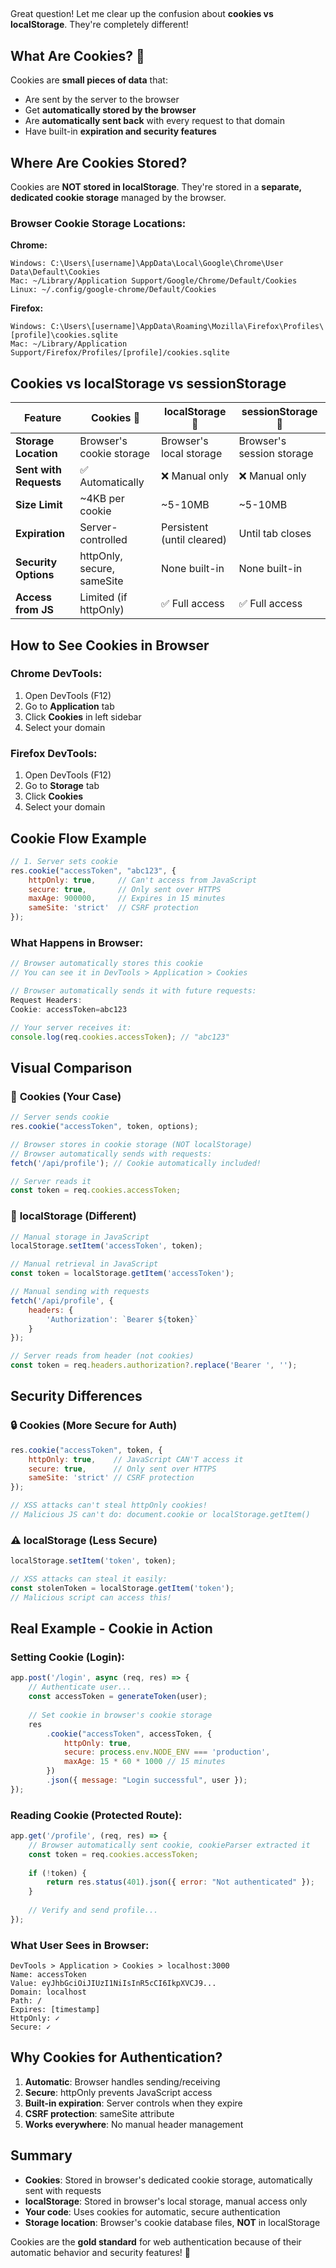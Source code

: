 #####
##
####
###
###
Great question! Let me clear up the confusion about **cookies vs localStorage**. They're completely different!

## What Are Cookies? 🍪

Cookies are **small pieces of data** that:
- Are sent by the server to the browser
- Get **automatically stored by the browser**
- Are **automatically sent back** with every request to that domain
- Have built-in **expiration and security features**

## Where Are Cookies Stored?

Cookies are **NOT stored in localStorage**. They're stored in a **separate, dedicated cookie storage** managed by the browser.

### Browser Cookie Storage Locations:

**Chrome:**
```
Windows: C:\Users\[username]\AppData\Local\Google\Chrome\User Data\Default\Cookies
Mac: ~/Library/Application Support/Google/Chrome/Default/Cookies
Linux: ~/.config/google-chrome/Default/Cookies
```

**Firefox:**
```
Windows: C:\Users\[username]\AppData\Roaming\Mozilla\Firefox\Profiles\[profile]\cookies.sqlite  
Mac: ~/Library/Application Support/Firefox/Profiles/[profile]/cookies.sqlite
```

## Cookies vs localStorage vs sessionStorage

| Feature | Cookies 🍪 | localStorage 💾 | sessionStorage 📝 |
|---------|------------|-----------------|-------------------|
| **Storage Location** | Browser's cookie storage | Browser's local storage | Browser's session storage |
| **Sent with Requests** | ✅ Automatically | ❌ Manual only | ❌ Manual only |
| **Size Limit** | ~4KB per cookie | ~5-10MB | ~5-10MB |
| **Expiration** | Server-controlled | Persistent (until cleared) | Until tab closes |
| **Security Options** | httpOnly, secure, sameSite | None built-in | None built-in |
| **Access from JS** | Limited (if httpOnly) | ✅ Full access | ✅ Full access |

## How to See Cookies in Browser

### Chrome DevTools:
1. Open DevTools (F12)
2. Go to **Application** tab
3. Click **Cookies** in left sidebar
4. Select your domain

### Firefox DevTools:
1. Open DevTools (F12)
2. Go to **Storage** tab
3. Click **Cookies**
4. Select your domain

## Cookie Flow Example

```javascript
// 1. Server sets cookie
res.cookie("accessToken", "abc123", {
    httpOnly: true,     // Can't access from JavaScript
    secure: true,       // Only sent over HTTPS
    maxAge: 900000,     // Expires in 15 minutes
    sameSite: 'strict'  // CSRF protection
});
```

### What Happens in Browser:
```javascript
// Browser automatically stores this cookie
// You can see it in DevTools > Application > Cookies

// Browser automatically sends it with future requests:
Request Headers:
Cookie: accessToken=abc123

// Your server receives it:
console.log(req.cookies.accessToken); // "abc123"
```

## Visual Comparison

### 🍪 **Cookies (Your Case)**
```javascript
// Server sends cookie
res.cookie("accessToken", token, options);

// Browser stores in cookie storage (NOT localStorage)
// Browser automatically sends with requests:
fetch('/api/profile'); // Cookie automatically included!

// Server reads it
const token = req.cookies.accessToken;
```

### 💾 **localStorage (Different)**
```javascript
// Manual storage in JavaScript
localStorage.setItem('accessToken', token);

// Manual retrieval in JavaScript  
const token = localStorage.getItem('accessToken');

// Manual sending with requests
fetch('/api/profile', {
    headers: {
        'Authorization': `Bearer ${token}`
    }
});

// Server reads from header (not cookies)
const token = req.headers.authorization?.replace('Bearer ', '');
```

## Security Differences

### 🔒 **Cookies (More Secure for Auth)**
```javascript
res.cookie("accessToken", token, {
    httpOnly: true,    // JavaScript CAN'T access it
    secure: true,      // Only sent over HTTPS
    sameSite: 'strict' // CSRF protection
});

// XSS attacks can't steal httpOnly cookies!
// Malicious JS can't do: document.cookie or localStorage.getItem()
```

### ⚠️ **localStorage (Less Secure)**
```javascript
localStorage.setItem('token', token);

// XSS attacks can steal it easily:
const stolenToken = localStorage.getItem('token');
// Malicious script can access this!
```

## Real Example - Cookie in Action

### Setting Cookie (Login):
```javascript
app.post('/login', async (req, res) => {
    // Authenticate user...
    const accessToken = generateToken(user);
    
    // Set cookie in browser's cookie storage
    res
        .cookie("accessToken", accessToken, {
            httpOnly: true,
            secure: process.env.NODE_ENV === 'production',
            maxAge: 15 * 60 * 1000 // 15 minutes
        })
        .json({ message: "Login successful", user });
});
```

### Reading Cookie (Protected Route):
```javascript
app.get('/profile', (req, res) => {
    // Browser automatically sent cookie, cookieParser extracted it
    const token = req.cookies.accessToken;
    
    if (!token) {
        return res.status(401).json({ error: "Not authenticated" });
    }
    
    // Verify and send profile...
});
```

### What User Sees in Browser:
```
DevTools > Application > Cookies > localhost:3000
Name: accessToken
Value: eyJhbGciOiJIUzI1NiIsInR5cCI6IkpXVCJ9...
Domain: localhost
Path: /
Expires: [timestamp]
HttpOnly: ✓
Secure: ✓
```

## Why Cookies for Authentication?

1. **Automatic**: Browser handles sending/receiving
2. **Secure**: httpOnly prevents JavaScript access
3. **Built-in expiration**: Server controls when they expire
4. **CSRF protection**: sameSite attribute
5. **Works everywhere**: No manual header management

## Summary

- **Cookies**: Stored in browser's dedicated cookie storage, automatically sent with requests
- **localStorage**: Stored in browser's local storage, manual access only
- **Your code**: Uses cookies for automatic, secure authentication
- **Storage location**: Browser's cookie database files, **NOT** in localStorage

Cookies are the **gold standard** for web authentication because of their automatic behavior and security features! 🔐
















####
###
####
#
####
